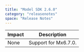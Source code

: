 ```yaml
---
title: "Model SDK 2.6.0"
category: "releasenotes"
space: "Release Notes"
---
```

| Impact | Description |
| --- | --- |
| None | Support for Mx6.7.0. |
